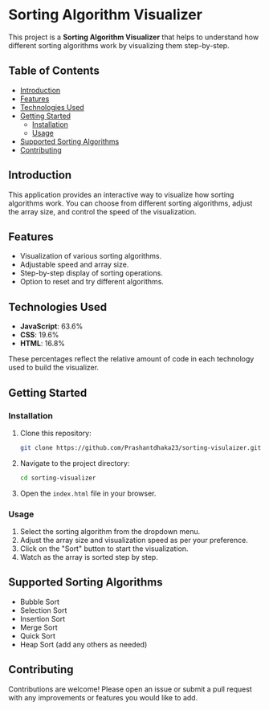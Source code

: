
# Sorting Algorithm Visualizer

This project is a **Sorting Algorithm Visualizer** that helps to understand how different sorting algorithms work by visualizing them step-by-step.

## Table of Contents
- [Introduction](#introduction)
- [Features](#features)
- [Technologies Used](#technologies-used)
- [Getting Started](#getting-started)
  - [Installation](#installation)
  - [Usage](#usage)
- [Supported Sorting Algorithms](#supported-sorting-algorithms)
- [Contributing](#contributing)

## Introduction

This application provides an interactive way to visualize how sorting algorithms work. You can choose from different sorting algorithms, adjust the array size, and control the speed of the visualization.

## Features

- Visualization of various sorting algorithms.
- Adjustable speed and array size.
- Step-by-step display of sorting operations.
- Option to reset and try different algorithms.

## Technologies Used

- **JavaScript**: 63.6%
- **CSS**: 19.6%
- **HTML**: 16.8%

These percentages reflect the relative amount of code in each technology used to build the visualizer.

## Getting Started

### Installation

1. Clone this repository:

   ```bash
   git clone https://github.com/Prashantdhaka23/sorting-visulaizer.git
   ```

2. Navigate to the project directory:

   ```bash
   cd sorting-visualizer
   ```

3. Open the `index.html` file in your browser.

### Usage

1. Select the sorting algorithm from the dropdown menu.
2. Adjust the array size and visualization speed as per your preference.
3. Click on the "Sort" button to start the visualization.
4. Watch as the array is sorted step by step.

## Supported Sorting Algorithms

- Bubble Sort
- Selection Sort
- Insertion Sort
- Merge Sort
- Quick Sort
- Heap Sort (add any others as needed)


## Contributing

Contributions are welcome! Please open an issue or submit a pull request with any improvements or features you would like to add.

